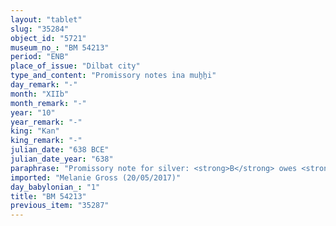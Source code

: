 ```yaml
---
layout: "tablet"
slug: "35284"
object_id: "5721"
museum_no_: "BM 54213"
period: "ENB"
place_of_issue: "Dilbat city"
type_and_content: "Promissory notes ina muẖẖi"
day_remark: "-"
month: "XIIb"
month_remark: "-"
year: "10"
year_remark: "-"
king: "Kan"
king_remark: "-"
julian_date: "638 BCE"
julian_date_year: "638"
paraphrase: "Promissory note for silver: <strong>B</strong> owes <strong>A</strong> 2 1/12 shekels of silver. The debt will bear an interest in terms of barley. Witnesses and the scribe.<br /> <br /> <strong>A</strong> = Apkallu/Dullupu; <strong>B</strong> = Upāqu/Ahu-iddin; Scribe = Nab&ucirc;-mu&scaron;etiquddu/Arkat-ili-damqa"
imported: "Melanie Gross (20/05/2017)"
day_babylonian_: "1"
title: "BM 54213"
previous_item: "35287"
---
```

